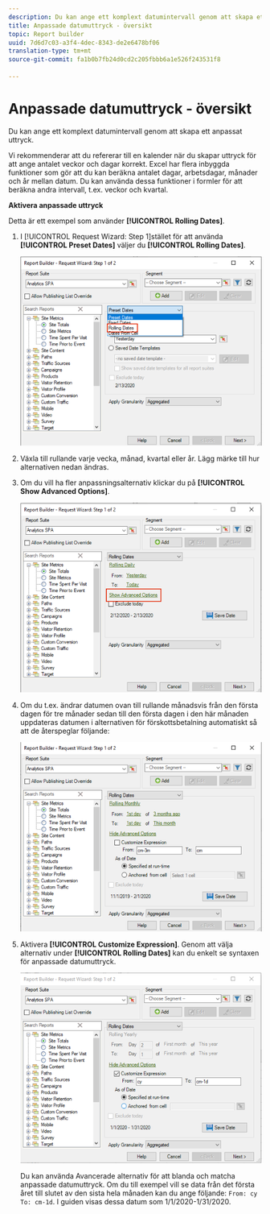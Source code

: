 ```yaml
---
description: Du kan ange ett komplext datumintervall genom att skapa ett anpassat uttryck.
title: Anpassade datumuttryck - översikt
topic: Report builder
uuid: 7d6d7c03-a3f4-4dec-8343-de2e6478bf06
translation-type: tm+mt
source-git-commit: fa1b0b7fb24d0cd2c205fbbb6a1e526f243531f8

---
```



# Anpassade datumuttryck - översikt

Du kan ange ett komplext datumintervall genom att skapa ett anpassat uttryck.

Vi rekommenderar att du refererar till en kalender när du skapar uttryck för att ange antalet veckor och dagar korrekt. Excel har flera inbyggda funktioner som gör att du kan beräkna antalet dagar, arbetsdagar, månader och år mellan datum. Du kan använda dessa funktioner i formler för att beräkna andra intervall, t.ex. veckor och kvartal.

**Aktivera anpassade uttryck**

Detta är ett exempel som använder **[!UICONTROL Rolling Dates]**.

1. I [!UICONTROL Request Wizard: Step 1]stället för att använda **[!UICONTROL Preset Dates]** väljer du **[!UICONTROL Rolling Dates]**.

   ![](assets/rolldates1.png)

1. Växla till rullande varje vecka, månad, kvartal eller år. Lägg märke till hur alternativen nedan ändras.
1. Om du vill ha fler anpassningsalternativ klickar du på **[!UICONTROL Show Advanced Options]**.

   ![](assets/rolldates2.png)

1. Om du t.ex. ändrar datumen ovan till rullande månadsvis från den första dagen för tre månader sedan till den första dagen i den här månaden uppdateras datumen i alternativen för förskottsbetalning automatiskt så att de återspeglar följande:

   ![](assets/rolldatesfor3.png)

1. Aktivera **[!UICONTROL Customize Expression]**. Genom att välja alternativ under **[!UICONTROL Rolling Dates]** kan du enkelt se syntaxen för anpassade datumuttryck.

   ![](assets/rolldatesfor5.png)

   Du kan använda Avancerade alternativ för att blanda och matcha anpassade datumuttryck. Om du till exempel vill se data från det första året till slutet av den sista hela månaden kan du ange följande: `From: cy` `To: cm-1d`. I guiden visas dessa datum som 1/1/2020-1/31/2020.
